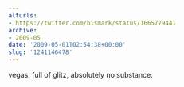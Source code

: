 ```yaml
---
alturls:
- https://twitter.com/bismark/status/1665779441
archive:
- 2009-05
date: '2009-05-01T02:54:38+00:00'
slug: '1241146478'
---
```


vegas: full of glitz, absolutely no substance.

